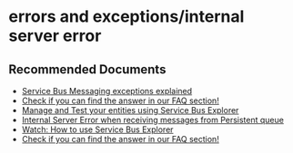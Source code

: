 <properties
	pageTitle="errors and exceptions/internal server error"
	description="errors and exceptions/internal server error"
	service="microsoft.servicebus"
	resource="namespaces"
	authors="ChiragPavecha"
	ms.author="chiragpa"
	displayOrder=""
	selfHelpType="generic"
	supportTopicIds="32633399"
	resourceTags=""
	productPesIds="13186"
	cloudEnvironments="public,BlackForest,Fairfax"
	articleId="37410e78-f238-4ed2-9bfc-f52eab42da9d"
	ownershipId="AzureMessaging_Common"
/>

# errors and exceptions/internal server error

## **Recommended Documents**

* [Service Bus Messaging exceptions explained](https://azure.microsoft.com/documentation/articles/service-bus-messaging-exceptions/)<br>
* [Check if you can find the answer in our FAQ section!](https://azure.microsoft.com/documentation/articles/service-bus-faq/)<br>
* [Manage and Test your entities using Service Bus Explorer](https://github.com/paolosalvatori/ServiceBusExplorer)<br>
* [Internal Server Error when receiving messages from Persistent queue](https://github.com/Azure/azure-sdk-for-python/issues/493)<br>
* [Watch: How to use Service Bus Explorer](http://www.digitalpodcast.com/items/10765228)<br> 
* [Check if you can find the answer in our FAQ section!](https://azure.microsoft.com/documentation/articles/service-bus-faq/)<br>
